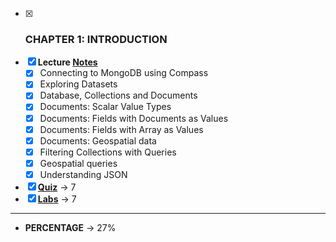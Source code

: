 + [x] ### CHAPTER 1: INTRODUCTION
+ [x] **Lecture [Notes](https://github.com/PragathiNS/online-courses/blob/master/MongoDB%20University/M001:MongoDB%20Basics/Chapter%201:%20Introduction/notes.md)**
  - [x] Connecting to MongoDB using Compass
  - [x] Exploring Datasets
  - [x] Database, Collections and Documents
  - [x] Documents: Scalar Value Types
  - [x] Documents: Fields with Documents as Values
  - [x] Documents: Fields with Array as Values
  - [x] Documents: Geospatial data
  - [x] Filtering Collections with Queries
  - [x] Geospatial queries
  - [x] Understanding JSON
+ [x] **[Quiz]()** -> 7
+ [x] **[Labs]()** -> 7
---
+ **PERCENTAGE** -> 27%
